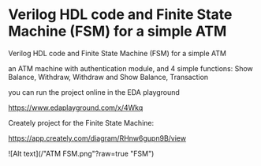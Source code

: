 # Verilog HDL code and Finite State Machine (FSM) for a simple ATM
Verilog HDL code and Finite State Machine (FSM) for a simple ATM

an ATM machine with authentication module, and 4 simple functions: Show Balance, Withdraw, Withdraw and Show Balance, Transaction

you can run the project online in the EDA playground

https://www.edaplayground.com/x/4Wkq

Creately project for the Finite State Machine:

https://app.creately.com/diagram/RHnw6gupn9B/view

 ![Alt text](/"ATM FSM.png"?raw=true "FSM")



